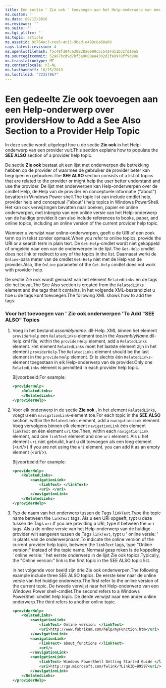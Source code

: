 ```yaml
---
title: Een sectie ' Zie ook ' toevoegen aan het Help-onderwerp van een provider | Microsoft Docs
ms.custom: ''
ms.date: 09/12/2016
ms.reviewer: ''
ms.suite: ''
ms.tgt_pltfrm: ''
ms.topic: article
ms.assetid: 9c754ac3-cee3-4c13-9bad-e499c8a68a09
caps.latest.revision: 4
ms.openlocfilehash: f5c48fd04c620828a6e99c5c5424d11b31fd10e5
ms.sourcegitcommit: 52a67bcd9d7bf3e8600ea4302d1fa8970ff9c998
ms.translationtype: MT
ms.contentlocale: nl-NL
ms.lasthandoff: 10/15/2019
ms.locfileid: "72357867"
---
```

# <a name="how-to-add-a-see-also-section-to-a-provider-help-topic"></a><span data-ttu-id="6eb63-102">Een gedeelte Zie ook toevoegen aan een Help-onderwerp over providers</span><span class="sxs-lookup"><span data-stu-id="6eb63-102">How to Add a See Also Section to a Provider Help Topic</span></span>

<span data-ttu-id="6eb63-103">In deze sectie wordt uitgelegd hoe u de sectie **Zie ook** in het Help-onderwerp van een provider vult.</span><span class="sxs-lookup"><span data-stu-id="6eb63-103">This section explains how to populate the **SEE ALSO** section of a provider help topic.</span></span>

<span data-ttu-id="6eb63-104">De sectie **Zie ook** bestaat uit een lijst met onderwerpen die betrekking hebben op de provider of waarmee de gebruiker de provider beter kan begrijpen en gebruiken.</span><span class="sxs-lookup"><span data-stu-id="6eb63-104">The **SEE ALSO** section consists of a list of topics that are related to the provider or might help the user better understand and use the provider.</span></span> <span data-ttu-id="6eb63-105">De lijst met onderwerpen kan Help-onderwerpen over de cmdlet Help, de Help van de provider en conceptuele informatie ("about") bevatten in Windows Power shell.</span><span class="sxs-lookup"><span data-stu-id="6eb63-105">The topic list can include cmdlet help, provider help and conceptual ("about") help topics in Windows PowerShell.</span></span> <span data-ttu-id="6eb63-106">Het kan ook verwijzingen bevatten naar boeken, papier en online onderwerpen, met inbegrip van een online versie van het Help-onderwerp van de huidige provider.</span><span class="sxs-lookup"><span data-stu-id="6eb63-106">It can also include references to books, paper, and online topics, including an online version of the current provider help topic.</span></span>

<span data-ttu-id="6eb63-107">Wanneer u verwijst naar online-onderwerpen, geeft u de URI of een zoek term op in tekst zonder opmaak.</span><span class="sxs-lookup"><span data-stu-id="6eb63-107">When you refer to online topics, provide the URI or a search term in plain text.</span></span> <span data-ttu-id="6eb63-108">De `Get-Help`-cmdlet wordt niet gekoppeld of omgeleid naar een van de onderwerpen in de lijst.</span><span class="sxs-lookup"><span data-stu-id="6eb63-108">The `Get-Help` cmdlet does not link or redirect to any of the topics in the list.</span></span> <span data-ttu-id="6eb63-109">Daarnaast werkt de `Online`-para meter van de cmdlet `Get-Help` niet met de Help van de provider.</span><span class="sxs-lookup"><span data-stu-id="6eb63-109">Also, the `Online` parameter of the `Get-Help` cmdlet does not work with provider help.</span></span>

<span data-ttu-id="6eb63-110">De sectie Zie ook wordt gemaakt van het element `RelatedLinks` en de tags die het bevat.</span><span class="sxs-lookup"><span data-stu-id="6eb63-110">The See Also section is created from the `RelatedLinks` element and the tags that it contains.</span></span> <span data-ttu-id="6eb63-111">In het volgende XML-bestand ziet u hoe u de tags kunt toevoegen.</span><span class="sxs-lookup"><span data-stu-id="6eb63-111">The following XML shows how to add the tags.</span></span>

### <a name="to-add-see-also-topics"></a><span data-ttu-id="6eb63-112">Voor het toevoegen van ' Zie ook onderwerpen '</span><span class="sxs-lookup"><span data-stu-id="6eb63-112">To Add "SEE ALSO" Topics</span></span>

1. <span data-ttu-id="6eb63-113">Voeg in het bestand *assemblyname*. dll-Help. XML binnen het element `providerHelp` een `RelatedLinks`-element toe.</span><span class="sxs-lookup"><span data-stu-id="6eb63-113">In the *AssemblyName*.dll-help.xml file, within the `providerHelp` element, add a `RelatedLinks` element.</span></span> <span data-ttu-id="6eb63-114">Het element `RelatedLinks` moet het laatste element zijn in het element `providerHelp`.</span><span class="sxs-lookup"><span data-stu-id="6eb63-114">The `RelatedLinks` element should be the last element in the `providerHelp` element.</span></span> <span data-ttu-id="6eb63-115">Er is slechts één `RelatedLinks`-element toegestaan in elk Help-onderwerp van de provider.</span><span class="sxs-lookup"><span data-stu-id="6eb63-115">Only one `RelatedLinks` element is permitted in each provider help topic.</span></span>

   <span data-ttu-id="6eb63-116">Bijvoorbeeld:</span><span class="sxs-lookup"><span data-stu-id="6eb63-116">For example:</span></span>

    ```xml
    <providerHelp>
        <RelatedLinks>
        </RelatedLinks>
    </providerHelp>
    ```

2. <span data-ttu-id="6eb63-117">Voor elk onderwerp in de sectie **Zie ook** , in het element `RelatedLinks`, voegt u een `navigationLink`-element toe.</span><span class="sxs-lookup"><span data-stu-id="6eb63-117">For each topic in the **SEE ALSO** section, within the `RelatedLinks` element, add a `navigationLink` element.</span></span> <span data-ttu-id="6eb63-118">Voeg vervolgens binnen elk element `navigationLink` één element `linkText` en één element `uri` toe.</span><span class="sxs-lookup"><span data-stu-id="6eb63-118">Then, within each `navigationLink` element, add one `linkText` element and one `uri` element.</span></span> <span data-ttu-id="6eb63-119">Als u het element `uri` niet gebruikt, kunt u dit toevoegen als een leeg element (\<uri/>).</span><span class="sxs-lookup"><span data-stu-id="6eb63-119">If you are not using the `uri` element, you can add it as an empty element (\<uri/>).</span></span>

   <span data-ttu-id="6eb63-120">Bijvoorbeeld:</span><span class="sxs-lookup"><span data-stu-id="6eb63-120">For example:</span></span>

    ```xml
    <providerHelp>
        <RelatedLinks>
            <navigationLink>
                <linkText> </linkText>
                <uri> </uri>
            </navigationLink>
        </RelatedLinks>
    </providerHelp>
    ```

3. <span data-ttu-id="6eb63-121">Typ de naam van het onderwerp tussen de Tags `linkText`.</span><span class="sxs-lookup"><span data-stu-id="6eb63-121">Type the topic name between the `linkText` tags.</span></span> <span data-ttu-id="6eb63-122">Als u een URI opgeeft, typt u deze tussen de Tags `uri`.</span><span class="sxs-lookup"><span data-stu-id="6eb63-122">If you are providing a URI, type it between the `uri` tags.</span></span> <span data-ttu-id="6eb63-123">Als u de online versie van het Help-onderwerp van de huidige provider wilt aangeven tussen de Tags `linkText`, typt u ' online versie: ' in plaats van de onderwerpnaam.</span><span class="sxs-lookup"><span data-stu-id="6eb63-123">To indicate the online version of the current provider help topic, between the `linkText` tags, type "Online version:" instead of the topic name.</span></span> <span data-ttu-id="6eb63-124">Normaal gesp roken is de koppeling ' online versie: ' het eerste onderwerp in de lijst Zie ook topics.</span><span class="sxs-lookup"><span data-stu-id="6eb63-124">Typically, the "Online version:" link is the first topic in the SEE ALSO topic list.</span></span>

   <span data-ttu-id="6eb63-125">In het volgende voor beeld zijn drie Zie ook onderwerpen.</span><span class="sxs-lookup"><span data-stu-id="6eb63-125">The following example include three SEE ALSO topics.</span></span> <span data-ttu-id="6eb63-126">De eerste keer naar de online versie van het huidige onderwerp.</span><span class="sxs-lookup"><span data-stu-id="6eb63-126">The first refer to the online version of the current topic.</span></span> <span data-ttu-id="6eb63-127">De tweede verwijst naar het Help-onderwerp van een Windows Power shell-cmdlet.</span><span class="sxs-lookup"><span data-stu-id="6eb63-127">The second refers to a Windows PowerShell cmdlet help topic.</span></span> <span data-ttu-id="6eb63-128">De derde verwijst naar een ander online onderwerp.</span><span class="sxs-lookup"><span data-stu-id="6eb63-128">The third refers to another online topic.</span></span>

    ```xml
    <providerHelp>
        <RelatedLinks>
            <navigationLink>
                <linkText> Online version: </linkText>
                <uri>http://www.fabrikam.com/help/myFunction.htm</uri>
            </navigationLink>
            <navigationLink>
                <linkText> about_functions </linkText>
                <uri/>
            </navigationLink>
            <navigationLink>
                <linkText> Windows PowerShell Getting Started Guide </linkText>
                <uri>http://go.microsoft.com/fwlink/?LinkID=89597<uri/>
            </navigationLink>
        </RelatedLinks>
    </providerHelp>
    ```